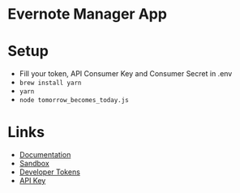 Evernote Manager App
==============================================

 # Setup

 * Fill your token, API Consumer Key and Consumer Secret in .env
 * `brew install yarn`
 * `yarn`
 * `node tomorrow_becomes_today.js`

 # Links

 * [Documentation](https://dev.evernote.com/doc/reference/)
 * [Sandbox](https://sandbox.evernote.com/)
 * [Developer Tokens](https://dev.evernote.com/doc/articles/dev_tokens.php)
 * [API Key](https://dev.evernote.com/#apikey)
